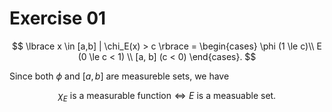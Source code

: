 # Exercise 01

$$
\lbrace x \in [a,b] | \chi_E(x) > c \rbrace =
\begin{cases}
\phi (1 \le c)\\
E (0 \le c < 1) \\
[a, b] (c < 0)
\end{cases}.
$$

Since both $\phi$ and $[a,b]$ are measureble sets, we have

$$
\chi_E \text{ is a measurable function} \iff E \text{ is a measuable set}.
$$
